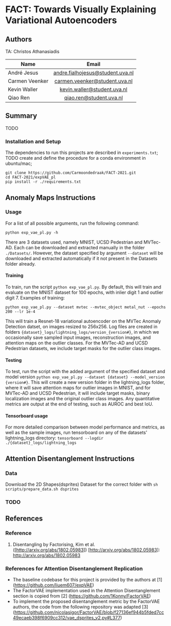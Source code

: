 # FACT: Towards Visually Explaining Variational Autoencoders

## Authors
TA: Christos Athanasiadis

| Name           | Email                            |
|----------------|:-------------------------:       |
| André Jesus    | andre.fialhojesus@student.uva.nl |
| Carmen Veenker | carmen.veenker@student.uva.nl    |
| Kevin Waller   | kevin.waller@student.uva.nl      |
| Qiao Ren       | qiao.ren@student.uva.nl          |

## Summary
TODO

### Installation and Setup
The dependencies to run this projects are described in ```experiments.txt```;
TODO create and define the procedure for a conda environment in ubuntu/mac;
```
git clone https://github.com/Carmoondedraak/FACT-2021.git
cd FACT-2021/expVAE_pl
pip install -r ./requirements.txt
```

## Anomaly Maps Instructions
### Usage
For a list of all possible arguments, run the following command:
```
python exp_vae_pl.py -h
```
There are 3 datasets used, namely MNIST, UCSD Pedestrian and MVTec-AD. Each can be downloaded and extracted manually in the folder ```./Datasets/```. However, the dataset specified by argument ```--dataset``` will be downloaded and extracted automatically if it not present in the Datasets folder already.
#### Training
To train, run the script ```python exp_vae_pl.py```. By default, this will train and evaluate on the MNIST dataset for 100 epochs, with inlier digit 1 and outlier digit 7.
Examples of training:
```
python exp_vae_pl.py --dataset mvtec --mvtec_object metal_nut --epochs 200 --lr 1e-4
```
This will train a Resnet-18 variational autoencoder on the MVTec Anomaly Detection datset, on images resized to 256x256. Log files are created in folders ```{dataset}_logs/lightning_logs/version_{version#}```, in which we occasionally save sampled input images, reconstruction images, and attention maps on the outlier classes. For the MVTec-AD and UCSD Pedestrian datasets, we include target masks for the outlier class images.

#### Testing
To test, run the script with the added argument of the specified dataset and model version ```python exp_vae_pl.py --dataset {dataset} --model_version {version#}```. This will create a new version folder in the lightning_logs folder, where it will save attention maps for outlier images in MNIST, and for MVTec-AD and UCSD Pedestrian, it will include target masks, binary localization images and the original outlier class images. Any quantitative metrics are output at the end of testing, such as AUROC and best IoU.

#### Tensorboard usage
For more detailed comparison between model performance and metrics, as well as the sample images, run tensorboard on any of the datasets' lightning_logs directory:
```tensorboard --logdir ./{dataset}_logs/lightning_logs```

## Attention Disentanglement Instructions
### Data 
Download the 2D Shapes(dsprites) Dataset for the correct folder with ``` sh scripts/prepare_data.sh dsprites ```
### TODO

## References
### Reference
1. Disentangling by Factorising, Kim et al.([http://arxiv.org/abs/1802.05983])
[http://arxiv.org/abs/1802.05983]: http://arxiv.org/abs/1802.05983

### References for Attention Disentanglement Replication
* The baseline codebase for this project is provided by the authors at [1] (https://github.com/liuem607/expVAE)
* The FactorVAE implementation used in the Attention Disentanglement section is copied from [2] (https://github.com/1Konny/FactorVAE)
* To implement the proposed disentanglement metric by the FactorVAE authors, the code from the following repository was adapted [3] (https://github.com/nicolasigor/FactorVAE/blob/f27136ef944b5fded7cc49ecaeb398f6909cc312/vae_dsprites_v2.py#L377)
